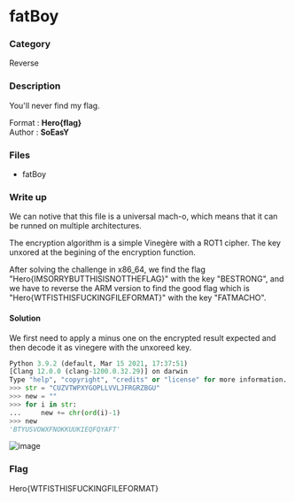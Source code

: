 # fatBoy

### Category

Reverse

### Description

You'll never find my flag.

Format : **Hero{flag}**<br>
Author : **SoEasY**

### Files

- fatBoy

### Write up

We can notive that this file is a universal mach-o, which means that it can be runned on multiple architectures.

The encryption algorithm is a simple Vinegère with a ROT1 cipher. The key unxored at the begining of the encryption function.

After solving the challenge in x86_64, we find the flag "Hero{IMSORRYBUTTHISISNOTTHEFLAG}" with the key "BESTRONG", and we have to reverse the ARM version to find the good flag which is "Hero{WTFISTHISFUCKINGFILEFORMAT}" with the key "FATMACHO".


#### Solution

We first need to apply a minus one on the encrypted result expected and then decode it as vinegere with the unxoreed key.
```python
Python 3.9.2 (default, Mar 15 2021, 17:37:51) 
[Clang 12.0.0 (clang-1200.0.32.29)] on darwin
Type "help", "copyright", "credits" or "license" for more information.
>>> str = "CUZVTWPXYGOPLLVVLJFRGRZBGU"
>>> new = ""
>>> for i in str:
...     new += chr(ord(i)-1)
>>> new
'BTYUSVOWXFNOKKUUKIEQFQYAFT'
```

![image](https://user-images.githubusercontent.com/34216946/112377984-a8f61b80-8ce6-11eb-97ca-a814a9cd6bed.png)

### Flag

Hero{WTFISTHISFUCKINGFILEFORMAT}
